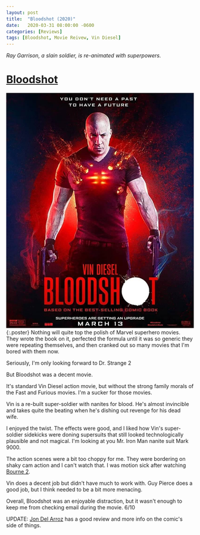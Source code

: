 ```yaml
---
layout: post
title:  "Bloodshot (2020)"
date:   2020-03-31 08:00:00 -0600
categories: [Reviews]
tags: [Bloodshot, Movie Reivew, Vin Diesel]
---
```


*Ray Garrison, a slain soldier, is re-animated with superpowers.*

# [Bloodshot](https://www.imdb.com/title/tt1634106/)

![Bloodshot-poster](/assets/2020/03/bloodshot-2020.jpg){:.poster} Nothing will quite top the polish of Marvel superhero movies. They wrote the book on it, perfected the formula until it was so generic they were repeating themselves, and then cranked out so many movies that I'm bored with them now.

Seriously, I'm only looking forward to Dr. Strange 2

But Bloodshot was a decent movie.

It's standard Vin Diesel action movie, but without the strong family morals of the Fast and Furious movies. I'm a sucker for those movies.

Vin is a re-built super-soldier with nanites for blood. He's almost invincible and takes quite the beating when he's dishing out revenge for his dead wife.

I enjoyed the twist. The effects were good, and I liked how Vin's super-soldier sidekicks were doning supersuits that still looked technologically plausible and not magical. I'm looking at you Mr. Iron Man nanite suit Mark 9000.

The action scenes were a bit too choppy for me. They were bordering on shaky cam action and I can't watch that. I was motion sick after watching [Bourne 2](https://www.imdb.com/title/tt0372183/).

Vin does a decent job but didn't have much to work with. Guy Pierce does a good job, but I think needed to be a bit more menacing.

Overall, Bloodshot was an enjoyable distraction, but it wasn't enough to keep me from checking email during the movie. 6/10

UPDATE: [Jon Del Arroz](http://delarroz.com/2020/04/20/bloodshot-movie-review-mild-spoilers/) has a good review and more info on the comic's side of things.
